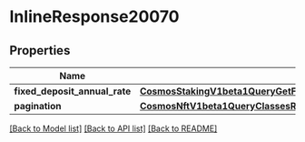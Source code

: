 # InlineResponse20070

## Properties
Name | Type | Description | Notes
------------ | ------------- | ------------- | -------------
**fixed_deposit_annual_rate** | [**CosmosStakingV1beta1QueryGetFixedDepositInterestRateResponseFixedDepositAnnualRate**](CosmosStakingV1beta1QueryGetFixedDepositInterestRateResponseFixedDepositAnnualRate.md) |  | [optional] 
**pagination** | [**CosmosNftV1beta1QueryClassesResponsePagination**](CosmosNftV1beta1QueryClassesResponsePagination.md) |  | [optional] 

[[Back to Model list]](../README.md#documentation-for-models) [[Back to API list]](../README.md#documentation-for-api-endpoints) [[Back to README]](../README.md)

